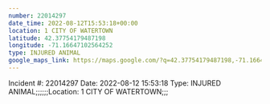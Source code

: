 ```yaml
---
number: 22014297
date_time: 2022-08-12T15:53:18+00:00
location: 1 CITY OF WATERTOWN
latitude: 42.37754179487198
longitude: -71.16647102564252
type: INJURED ANIMAL
google_maps_link: https://maps.google.com/?q=42.37754179487198,-71.16647102564252
---
```


Incident #: 22014297  Date: 2022-08-12 15:53:18   Type: INJURED ANIMAL;;;;;;Location: 1 CITY OF WATERTOWN;;;
